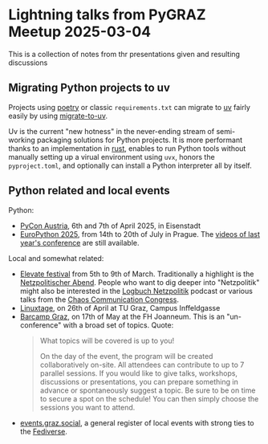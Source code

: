 # Lightning talks from PyGRAZ Meetup 2025-03-04

This is a collection of notes from thr presentations given and resulting discussions

## Migrating Python projects to uv

Projects using [poetry](https://python-poetry.org/) or classic `requirements.txt` can migrate to [uv](https://docs.astral.sh/uv/) fairly easily by using [migrate-to-uv](https://github.com/mkniewallner/migrate-to-uv).

Uv is the current "new hotness" in the never-ending stream of semi-working packaging solutions for Python projects. It is more performant thanks to an implementation in [rust](https://www.rust-lang.org/), enables to run Python tools without manually setting up a virual environment using `uvx`, honors the `pyproject.toml`, and optionally can install a Python interpreter all by itself.

## Python related and local events

Python:

- [PyCon Austria](https://pycon.pyug.at/), 6th and 7th of April 2025, in Eisenstadt
- [EuroPython 2025](https://ep2025.europython.eu/), from 14th to 20th of July in Prague. The [videos of last year's conference](https://www.youtube.com/playlist?list=PL8uoeex94UhE1CbtkDK4hevp2lBif57Nq) are still available.

Local and somewhat related:

- [Elevate festival](https://elevate.at/) from 5th to 9th of March. Traditionally a highlight is the [Netzpolitischer Abend](https://elevate.at/de/diskurs/programm/e25netpolicyevening/). People who want to dig deeper into "Netzpolitik" might also be interested in the [Logbuch Netzpolitik](https://logbuch-netzpolitik.de/) podcast or various talks from the [Chaos Communication Congress](https://media.ccc.de/).
- [Linuxtage](https://www.linuxtage.at/), on 26th of April at TU Graz, Campus Inffeldgasse
- [Barcamp Graz](https://barcamp-graz.org/), on 17th of May at the FH Joanneum. This is an "un-conference" with a broad set of topics. Quote:
  > What topics will be covered is up to you!
  >
  > On the day of the event, the program will be created collaboratively on-site. All attendees can contribute to up to 7 parallel sessions. If you would like to give talks, workshops, discussions or presentations, you can prepare something in advance or spontaneously suggest a topic. Be sure to be on time to secure a spot on the schedule! You can then simply choose the sessions you want to attend.
- [events.graz.social](https://events.graz.social/), a general register of local events with strong ties to the [Fediverse](https://en.wikipedia.org/wiki/Fediverse).
